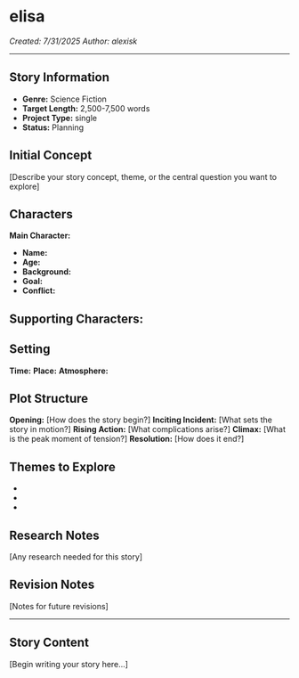 # elisa

*Created: 7/31/2025*
*Author: alexisk*

---

## Story Information
- **Genre:** Science Fiction
- **Target Length:** 2,500-7,500 words
- **Project Type:** single
- **Status:** Planning

## Initial Concept
[Describe your story concept, theme, or the central question you want to explore]

## Characters
**Main Character:**
- **Name:**
- **Age:**
- **Background:**
- **Goal:**
- **Conflict:**

**Supporting Characters:**
-

## Setting
**Time:**
**Place:**
**Atmosphere:**

## Plot Structure
**Opening:** [How does the story begin?]
**Inciting Incident:** [What sets the story in motion?]
**Rising Action:** [What complications arise?]
**Climax:** [What is the peak moment of tension?]
**Resolution:** [How does it end?]

## Themes to Explore
-
-
-

## Research Notes
[Any research needed for this story]

## Revision Notes
[Notes for future revisions]

---

## Story Content

[Begin writing your story here...]

